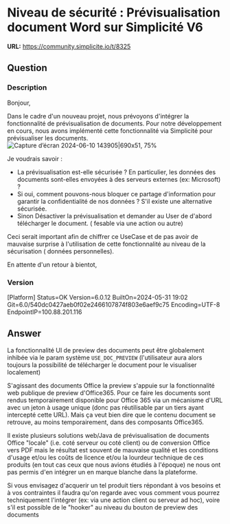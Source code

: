 # Niveau de sécurité : Prévisualisation document Word sur Simplicité V6

**URL:** https://community.simplicite.io/t/8325

## Question
### Description

Bonjour,

Dans le cadre d'un nouveau projet, nous prévoyons d'intégrer la fonctionnalité de prévisualisation de documents. Pour notre développement en cours, nous avons implémenté cette fonctionnalité via Simplicité pour prévisualiser les documents.
![Capture d’écran 2024-06-10 143905|690x51, 75%](upload://ljNJ6gUdFlyggNVPhaOeoE7OBto.png)

Je voudrais savoir :

  * La prévisualisation est-elle sécurisée ? En particulier, les données des documents sont-elles envoyées à des serveurs externes (ex: Microsoft) ?
  * Si oui, comment pouvons-nous bloquer ce partage d'information pour garantir la confidentialité de nos données ? S'il existe une alternative sécurisée.
 * Sinon Désactiver la prévisualisation et demander au User de d'abord télécharger le document. ( fesable via une action ou autre)

Ceci serait important afin de chiffrer ce UseCase et de pas avoir de mauvaise surprise à l'utilisation de cette fonctionnalité au niveau de la sécurisation ( données personnelles).

En attente d'un retour à bientot,

### Version

[Platform]
Status=OK
Version=6.0.12
BuiltOn=2024-05-31 19:02
Git=6.0/540dc0427aeb0f02e2466107874f803e6aef9c75
Encoding=UTF-8
EndpointIP=100.88.201.116

## Answer
La fonctionnalité UI de preview des documents peut être globalement inhibée via le param système `USE_DOC_PREVIEW` (l'utilisateur aura alors toujours la possibilité de télécharger le document pour le visualiser localement)

S'agissant des documents Office la preview s'appuie sur la fonctionnalité web publique de preview d'Office365. Pour ce faire les documents sont rendus temporairement disponible pour Office 365 via un mécanisme d'URL avec un jeton à usage unique (donc pas réutilisable par un tiers ayant intercepté cette URL). Mais ça veut bien dire que le contenu document se retrouve, au moins temporairement, dans des composants Office365.

Il existe plusieurs solutions web/Java de prévisualisation de documents Office "locale" (i.e. coté serveur ou coté client) ou de conversion Office vers PDF mais le résultat est souvent de mauvaise qualité et les conditions d'usage et/ou les coûts de licence et/ou la lourdeur technique de ces produits (en tout cas ceux que nous avions étudiés à l'époque) ne nous ont pas permis d'en intégrer un en marque blanche dans la plateforme.

Si vous envisagez d'acquerir un tel produit tiers répondant à vos besoins et à vos contraintes il faudra qu'on regarde avec vous comment vous pourrez techniquement l'intégrer (ex: via une action client ou serveur ad hoc), voire s'il est possible de le "hooker" au niveau du bouton de preview des documents
